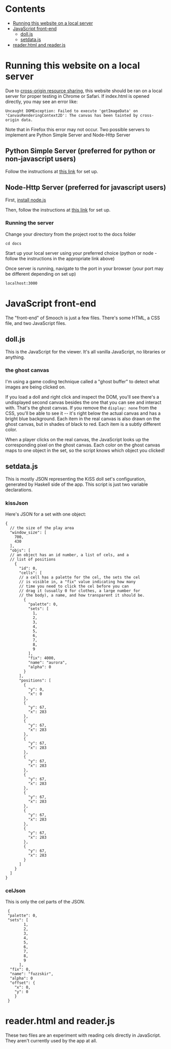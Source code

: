 # Contents

  * [Running this website on a local server](#local-server)
  * [JavaScript front-end](#javascript-front-end)
    * [doll.js](#dolljs)
    * [setdata.js](#setdatajs)
  * [reader.html and reader.js](#readerhtml-and-readerjs)

# Running this website on a local server

Due to [cross-origin resource sharing](https://developer.mozilla.org/en-US/docs/Web/HTTP/CORS), this website should be ran on a local server for proper testing in Chrome or Safari.  If index.html is opened directly, you may see an error like:
```
Uncaught DOMException: Failed to execute 'getImageData' on 'CanvasRenderingContext2D': The canvas has been tainted by cross-origin data.
```
Note that in Firefox this error may not occur.
Two possible servers to implement are Python Simple Server and Node-Http Server

## Python Simple Server (preferred for python or non-javascript users)
Follow the instructions at [this link](https://developer.mozilla.org/en-US/docs/Learn/Common_questions/set_up_a_local_testing_server) for set up.

## Node-Http Server (preferred for javascript users)
First, [install node.js](https://nodejs.org/en/) 

Then, follow the instructions at [this link](https://www.npmjs.com/package/http-server) for set up.

### Running the server
Change your directory from the project root to the docs folder
```
cd docs
```

Start up your local server using your preferred choice (python or node - follow the instructions in the appropriate link above)

Once server is running, navigate to the port in your browser (your port may be different depending on set up)
```
localhost:3000
```

# JavaScript front-end

The "front-end" of Smooch is just a few files. There's some HTML, a
CSS file, and two JavaScript files.

## doll.js

This is the JavaScript for the viewer. It's all vanilla JavaScript,
no libraries or anything.

### the ghost canvas

I'm using a game coding technique called a "ghost buffer" to detect
what images are being clicked on.

If you load a doll and right click and inspect the DOM, you'll see there's a
undisplayed second canvas besides the one that you can see and interact with.
That's the ghost canvas. If you remove the `display: none` from the CSS, you'll
be able to see it -- it's right below the actual canvas and has a bright blue
background. Each item in the real canvas is also drawn on the ghost canvas, but
in shades of black to red. Each item is a subtly different color.

When a player clicks on the real canvas, the JavaScript looks up the
corresponding pixel on the ghost canvas. Each color on the ghost canvas maps to
one object in the set, so the script knows which object you clicked!

## setdata.js

This is mostly JSON representing the KiSS doll set's configuration,
generated by Haskell side of the app. This script is just two variable
declarations.

### kissJson

Here's JSON for a set with one object:

```(json)
{
  // the size of the play area
  "window_size": [
    700,
    430
  ],
  "objs": [
  // an object has an id number, a list of cels, and a
  // list of positions
    {
      "id": 0,
      "cells": [
      // a cell has a palette for the cel, the sets the cel
      // is visible in, a "fix" value indicating how many
      // time you need to click the cel before you can
      // drag it (usually 0 for clothes, a large number for
      // the body), a name, and how transparent it should be.
        {
          "palette": 0,
          "sets": [
            1,
            2,
            3,
            4,
            5,
            6,
            7,
            8,
            9
          ],
          "fix": 4000,
          "name": "aurora",
          "alpha": 0
        }
      ],
      "positions": [
        {
          "y": 0,
          "x": 0
        },
        {
          "y": 67,
          "x": 283
        },
        {
          "y": 67,
          "x": 283
        },
        {
          "y": 67,
          "x": 283
        },
        {
          "y": 67,
          "x": 283
        },
        {
          "y": 67,
          "x": 283
        },
        {
          "y": 67,
          "x": 283
        },
        {
          "y": 67,
          "x": 283
        },
        {
          "y": 67,
          "x": 283
        },
        {
          "y": 67,
          "x": 283
        }
      ]
    }
  ]
}
```

### celJson

This is only the cel parts of the JSON.

```(json)
 {
 "palette": 0,
 "sets": [
        1,
        2,
        3,
        4,
        5,
        6,
        7,
        8,
        9
      ],
  "fix": 0,
  "name": "fuzzskir",
  "alpha": 0
  "offset": {
    "x": 0,
    "y": 0
    }
 }

```

# reader.html and reader.js

These two files are an experiment with reading cels directly in JavaScript. They
aren't currently used by the app at all.
